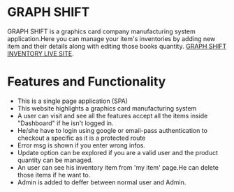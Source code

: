 # GRAPH SHIFT 
GRAPH SHIFT is a graphics card company manufacturing system application.Here you can manage your item's inventories by adding new item and their details along with editing those books quantity.
 [GRAPH SHIFT INVENTORY LIVE SITE](https://graph-shift.web.app/).

# Features and Functionality
* This is a single page application (SPA)
* This website highlights a graphics card manufacturing system 
* A user can visit and see all the features accept all the items inside "Dashboard" if he isn't logged in.
* He/she have to login using google or email-pass authentication to checkout a specific  as it is a    protected route 
* Error msg is shown if you enter wrong infos.
* Update option can be explored if you are a valid user and the product quantity can be managed.
* An user can see his inventory item from 'my item' page.He can delete those items if he want to.
* Admin is added to deffer between normal user and Admin.


